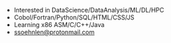 - Interested in DataScience/DataAnalysis/ML/DL/HPC
- Cobol/Fortran/Python/SQL/HTML/CSS/JS
- Learning x86 ASM/C/C++/Java
- ssoehnlen@protonmail.com

<!---
ssoehdata/ssoehdata is a ✨ special ✨ repository because its `README.md` (this file) appears on your GitHub profile.
You can click the Preview link to take a look at your changes.
--->
